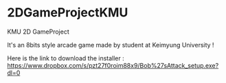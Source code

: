 2DGameProjectKMU
================

KMU 2D GameProject

It's an 8bits style arcade game made by student at Keimyung University !

Here is the link to download the installer : https://www.dropbox.com/s/pzt27f0roim88x9/Bob%27sAttack_setup.exe?dl=0

